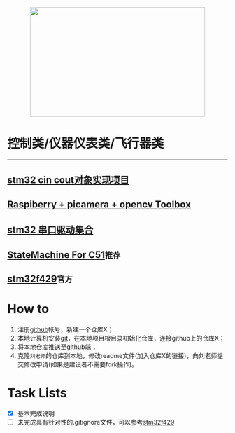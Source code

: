 <div align=center><img width="400" height="250" src="https://github.com/mti05001/-Electronic-Design-Contest-/blob/master/pic.jpg"/></div>

# 控制类/仪器仪表类/飞行器类
---

## [stm32 cin cout对象实现项目](https://github.com/zgpTree/stm32_cppTest)
## [Raspiberry + picamera + opencv Toolbox](https://github.com/IyangDc/py_opencv_tools.git)
## [stm32 串口驱动集合](https://github.com/zgpTree/stm32_serial_driver.git)
## [StateMachine For C51](https://github.com/zgpTree/c51_state_machine.git)```推荐```

## [stm32f429](https://github.com/MaJerle/stm32f429)```官方```

# How to
1. 注册[github](https://github.com/)帐号，新建一个仓库X；
2. 本地计算机安装[git](https://git-scm.com/)，在本地项目根目录初始化仓库，连接github上的仓库X；
3. 将本地仓库推送至github端；
4. 克隆`刘老师`的仓库到本地，修改readme文件(加入仓库X的链接)，向刘老师提交修改申请(如果是建设者不需要fork操作)。

# Task Lists
- [x] 基本完成说明
- [ ] 未完成具有针对性的.gitignore文件，可以参考[stm32f429](https://github.com/MaJerle/stm32f429)
